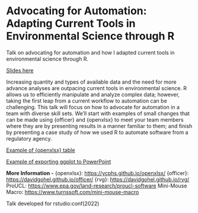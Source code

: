 # Advocating for Automation: Adapting Current Tools in Environmental Science through R 

Talk on advocating for automation and how I adapted current tools in environmental science through R.

[Slides here](https://hannahpodzorski.github.io/advocating-for-automation/)

Increasing quantity and types of available data and the need for more advance analyses are outpacing current tools in environmental science. R allows us to efficiently manipulate and analyze complex data; however, taking the first leap from a current workflow to automation can be challenging. This talk will focus on how to advocate for automation in a team with diverse skill sets. We’ll start with examples of small changes that can be made using {officer} and {openxlsx} to meet your team members where they are by presenting results in a manner familiar to them; and finish by presenting a case study of how we used R to automate software from a regulatory agency.

[Example of {openxlsx} table](https://github.com/hannahpodzorski/advocating-for-automation/tree/main/R/01_formatted-excel-table.R)

[Example of exporting ggplot to PowerPoint](https://github.com/hannahpodzorski/advocating-for-automation/tree/main/R/02_officer-plot.R)

**More Information -** 
{openxlsx}: https://ycphs.github.io/openxlsx/
{officer}: https://davidgohel.github.io/officer/
{rvg}: https://davidgohel.github.io/rvg/
ProUCL: https://www.epa.gov/land-research/proucl-software
Mini-Mouse Macro: https://www.turnssoft.com/mini-mouse-macro

Talk developed for rstudio:conf(2022)
